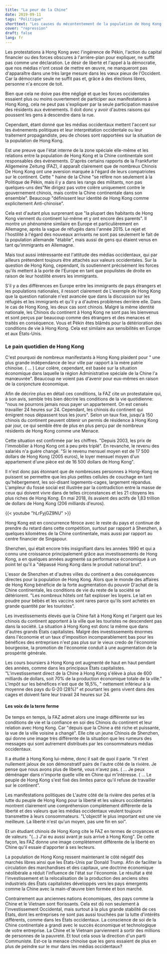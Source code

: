 ```yaml
---
title: "La peur de la Chine"
date: 2019-09-11
tags: "Politique"
shorttext: "Les causes du mécontentement de la population de Hong Kong sont remarquablement similaires à celles de L'Occident."
cover: "repression"
draft: false
lang: fr
---
```


Les protestations à Hong Kong avec l'ingérence de Pékin, l'action du capital financier ou des forces obscures à l'arrière-plan pour expliquer, ne suffit pas comme une déclaration. Le désir de liberté et l'appel à la démocratie, que nos médias n'ont cessé de mettre en œuvre, ne manqueront pas d'apparaître dans une très large mesure dans les vœux pieux de l'Occident. Car la démocratie seule ne suffit pas et, grâce à des élections libres, personne n'a encore de toit.

Bien que cela ne doive pas être négligé et que les forces occidentales essaient plus ou moins ouvertement de participer aux manifestations à Hong Kong, cela ne peut pas s'expliquer par la seule participation massive des résidents aux événements. Il doit donc y avoir d'autres raisons qui poussent les gens à descendre dans la rue.

Cependant, étant donné que les médias occidentaux mettent l'accent sur les événements politiques et leur interprétation occidentale ou leur traitement propagandiste, peu de choses sont rapportées sur la situation de la population de Hong Kong.

Est une preuve que l'état interne de la zone spéciale elle-même et les relations entre la population de Hong Kong et la Chine continentale sont responsables des événements. D'après certains rapports de la Frankfurter Allgemeine Zeitung (FAZ), il apparaît clairement que de nombreux Chinois De Hong Kong ont une aversion marquée à l'égard de leurs compatriotes sur le continent. Cette " haine de la Chine "se réfère non seulement à la Politique de Pékin, mais il y a dans les rangs des militants, non pas quelques-uns des"Ne dirigez pas votre colère uniquement contre le gouvernement chinois, mais contre la Chine continentale dans son ensemble". Beaucoup "définissent leur identité de Hong Kong comme explicitement Anti-chinoise".

Cela est d'autant plus surprenant que "la plupart des habitants de Hong Kong viennent du continent lui-même et y ont encore des parents". Il montre un phénomène similaire en Europe et particulièrement en Allemagne, après la vague de réfugiés dans l'année 2015. Le rejet et l'hostilité à l'égard des nouveaux arrivants ne sont pas seulement le fait de la population allemande "établie", mais aussi de gens qui étaient venus en tant qu'immigrants en Allemagne.

Mais tout aussi intéressante est l'attitude des médias occidentaux, qui par ailleurs prétendent toujours être attachés aux valeurs occidentales. Sur la question de Hong Kong, cependant, ils soutiennent précisément les forces qu'ils mettent à la porte de l'Europe en tant que populistes de droite en raison de leur hostilité envers les immigrants.

S'il y a des différences en Europe entre les immigrants de pays étrangers et les populations nationales, il ressort clairement de L'exemple de Hong Kong que la question nationale n'est avancée que dans la discussion sur les réfugiés et les immigrants et qu'il y a d'autres problèmes derrière elle. Dans le cas de Hong Kong, les deux cas sont chinois. Malgré la même identité nationale, les Chinois du continent à Hong Kong ne sont pas les bienvenus et sont perçus par beaucoup comme des étrangers et des menaces et traités en conséquence. Vous et Pékin êtes blâmés pour la détérioration des conditions de vie à Hong Kong. Cela est similaire aux sensibilités en Europe et aux États-Unis.

### Le pain quotidien de Hong Kong

C'est pourquoi de nombreux manifestants à Hong Kong plaident pour " une plus grande indépendance de leur ville par rapport à la mère patrie chinoise. ( ... ) Leur colère, cependant, est basée sur la situation économique dans laquelle la région Administrative spéciale de la Chine l'a manœuvrée". Beaucoup ne voient pas d'avenir pour eux-mêmes en raison de la conjoncture économique.

Afin de décrire plus en détail ces conditions, la FAZ cite un protestataire qui, à son avis, semble très bien décrire les conditions de la vie quotidienne: "nous ne pourrons jamais nous payer un appartement. On est censés travailler 24 heures sur 24. Cependant, les chinois du continent qui émigrent nous dépassent tous les jours". Selon un taux fixe, jusqu'à 150 chinois du continent peuvent obtenir un permis de résidence à Hong Kong par jour, ce qui semble être de plus en plus perçu par de nombreux résidents de Hong Kong comme une Menace.

Cette situation est confirmée par les chiffres. "Depuis 2003, les prix de l'immobilier à Hong Kong ont à peu près triplé". En revanche, le revenu des salariés n'a guère changé. "Si le revenu mensuel moyen est de 17 500 dollars de Hong Kong (2005 euros), le loyer mensuel moyen d'un appartement d'une pièce est de 16 500 dollars de Hong Kong".

Il n'est donc pas étonnant que de nombreuses personnes à Hong-Kong ne puissent se permettre que les plus petites cellules de couchage en tant qu'hébergement, les soi-disant logements-cages, largement répandus. L'ampleur du fossé social est illustrée par la contradiction entre la masse de ceux qui doivent vivre dans de telles circonstances et les 21 citoyens les plus riches de Hong Kong. En mai 2018, ils avaient des actifs de 1,83 trillion de dollars de Hong Kong (206 milliards d'euros).

{{< youtube "hLrFyjGZ9NU" >}}

Hong Kong est en concurrence féroce avec le reste du pays et continue de prendre du retard dans cette compétition, surtout par rapport à Shenzhen, à quelques kilomètres de la Chine continentale, mais aussi par rapport au centre financier de Singapour.

Shenzhen, qui était encore très insignifiant dans les années 1990 et qui a connu une croissance principalement grâce aux investissements de Hong Kong, a en quelques années augmenté sa performance économique à un point tel qu'il a "dépassé Hong Kong dans le produit national brut".

L'essor de Shenzhen et d'autres villes du continent a des conséquences directes pour la population de Hong Kong. Alors que le monde des affaires de Hong Kong bénéficie de la forte augmentation du pouvoir D'achat de la Chine continentale, les conditions de vie du reste de la société se détériorent. "Les nombreux hôtels ont fait exploser les loyers. Le lait en poudre pour bébés et les vaccins sont rares parce qu'ils sont achetés en grande quantité par les touristes".

Les investissements élevés que la Chine fait à Hong Kong et l'argent que les chinois du continent apportent à la ville que les touristes ne descendent pas dans la société. La situation à Hong Kong est donc la même que dans d'autres grands États capitalistes. Malgré des investissements énormes dans l'économie et un taux d'imposition incomparablement bas pour les bénéfices des entreprises n'est pas plus sur le vieux credo de l'économie bourgeoise, la promotion de l'économie conduit à une augmentation de la prospérité générale.

Les cours boursiers à Hong Kong ont augmenté de haut en haut pendant des années, comme dans les principaux États capitalistes. "L'investissement direct de la Chine à Hong Kong s'élève à plus de 600 milliards de dollars, soit 70% de la production économique totale de la ville." L'impôt sur les bénéfices n'est que de 16,5%, " nettement inférieur à la moyenne des pays du G-20 (28%)" et pourtant les gens vivent dans des cages et doivent faire leur travail 24 heures sur 24.

#### Les voix de la terre ferme

De temps en temps, la FAZ admet alors une image différente sur les conditions de vie et la confiance en soi des Chinois du continent et leur relation avec Hong Kong. Car "depuis que la Chine a été riche et puissante, la vue de la ville voisine a changé". Elle cite un jeune Chinois de Shenzhen, qui donne une image très différente de la situation que les rumeurs des messages qui sont autrement distribués par les consommateurs médias occidentaux.

Il a étudié à Hong Kong lui-même, donc il sait de quoi il parle. "Il n'est nullement jaloux de son démonstratif pairs de l'autre côté de la rivière. Je pense que nous avons plus de liberté, vous n'avez pas. ( ...  Je peux déménager dans n'importe quelle ville en Chine qui m'intéresse. ( ...  Le peuple de Hong Kong s'est fixé des limites parce qu'il refuse de travailler sur le continent".

Les manifestations politiques de L'autre côté de la rivière des perles et la lutte du peuple de Hong Kong pour la liberté et les valeurs occidentales montrent clairement une compréhension complètement différente de la liberté et des valeurs que les médias occidentaux veulent toujours transmettre à leurs consommateurs. "L'objectif le plus important est une vie meilleure. La liberté n'est qu'un moyen, pas une fin en soi".

Et un étudiant chinois de Hong Kong cite le FAZ en termes de croyances et de valeurs: "(...) J'ai eu aussi avant je suis arrivé à Hong Kong". De cette façon, les FAZ donne une image complètement différente de la liberté en Chine qu'il essaie d'apporter à ses lecteurs.

La population de Hong Kong ressent maintenant le côté négatif des marchés libres ainsi que les États-Unis par Donald Trump. Afin de faciliter la circulation des marchandises et des capitaux, une doctrine économique néolibérale a réduit l'influence de l'état sur l'économie. Le résultat a été l'investissement et la relocalisation de la production des anciens sites industriels des États capitalistes développés vers les pays émergents comme la Chine avec la main-d'œuvre bien formée et bon marché.

Contrairement aux anciennes nations économiques, des pays comme la Chine et le Vietnam sont florissants. Cela est dû non seulement à l'investissement Occidental, mais surtout à la plus grande stabilité de ces États, dont les entreprises ne sont pas aussi touchées par la lutte d'intérêts différents, comme dans les États occidentaux. La conscience de soi de la Chine continentale a grandi avec le succès économique et technologique de votre entreprise. La Chine et le Vietnam parviennent à sortir des millions de personnes de la pauvreté. Et tout cela sous la direction d'un parti Communiste. Est-ce la menace chinoise que les gens essaient de plus en plus de peindre sur le mur dans les médias occidentaux?
